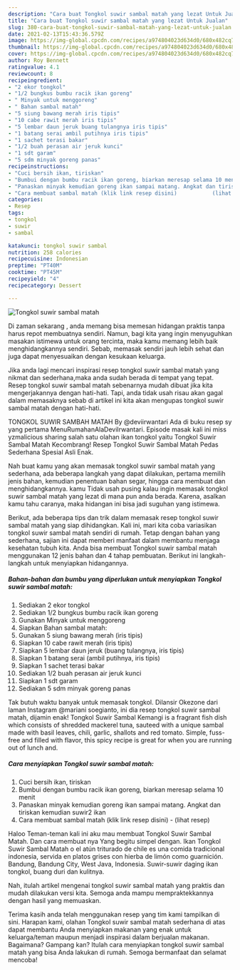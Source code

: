 ```yaml
---
description: "Cara buat Tongkol suwir sambal matah yang lezat Untuk Jualan"
title: "Cara buat Tongkol suwir sambal matah yang lezat Untuk Jualan"
slug: 380-cara-buat-tongkol-suwir-sambal-matah-yang-lezat-untuk-jualan
date: 2021-02-13T15:43:36.579Z
image: https://img-global.cpcdn.com/recipes/a974804023d634d0/680x482cq70/tongkol-suwir-sambal-matah-foto-resep-utama.jpg
thumbnail: https://img-global.cpcdn.com/recipes/a974804023d634d0/680x482cq70/tongkol-suwir-sambal-matah-foto-resep-utama.jpg
cover: https://img-global.cpcdn.com/recipes/a974804023d634d0/680x482cq70/tongkol-suwir-sambal-matah-foto-resep-utama.jpg
author: Roy Bennett
ratingvalue: 4.1
reviewcount: 8
recipeingredient:
- "2 ekor tongkol"
- "1/2 bungkus bumbu racik ikan goreng"
- " Minyak untuk menggoreng"
- " Bahan sambal matah"
- "5 siung bawang merah iris tipis"
- "10 cabe rawit merah iris tipis"
- "5 lembar daun jeruk buang tulangnya iris tipis"
- "1 batang serai ambil putihnya iris tipis"
- "1 sachet terasi bakar"
- "1/2 buah perasan air jeruk kunci"
- "1 sdt garam"
- "5 sdm minyak goreng panas"
recipeinstructions:
- "Cuci bersih ikan, tiriskan"
- "Bumbui dengan bumbu racik ikan goreng, biarkan meresap selama 10 menit"
- "Panaskan minyak kemudian goreng ikan sampai matang. Angkat dan tiriskan kemudian suwir2 ikan"
- "Cara membuat sambal matah (klik link resep disini)           (lihat resep)"
categories:
- Resep
tags:
- tongkol
- suwir
- sambal

katakunci: tongkol suwir sambal 
nutrition: 258 calories
recipecuisine: Indonesian
preptime: "PT40M"
cooktime: "PT45M"
recipeyield: "4"
recipecategory: Dessert

---
```



![Tongkol suwir sambal matah](https://img-global.cpcdn.com/recipes/a974804023d634d0/680x482cq70/tongkol-suwir-sambal-matah-foto-resep-utama.jpg)

Di zaman  sekarang , anda memang bisa memesan hidangan praktis tanpa harus repot membuatnya sendiri. Namun, bagi kita yang ingin menyuguhkan masakan istimewa untuk orang tercinta, maka kamu memang lebih baik menghidangkannya sendiri. Sebab, memasak sendiri jauh lebih sehat dan juga dapat menyesuaikan dengan kesukaan keluarga.

Jika anda lagi mencari inspirasi resep tongkol suwir sambal matah yang nikmat dan sederhana,maka anda sudah berada di tempat yang tepat. Resep tongkol suwir sambal matah  sebenarnya mudah dibuat jika kita mengerjakannya dengan hati-hati. Tapi, anda tidak usah risau akan gagal dalam memasaknya 
sebab di artikel ini kita akan mengupas tongkol suwir sambal matah dengan hati-hati.  

TONGKOL SUWIR SAMBAH MATAH By @deviirwantari Ada di buku resep sy yang pertama MenuRumahanAlaDeviIrwantari. Episode masak kali ini miss yzmalicious sharing salah satu olahan ikan tongkol yaitu Tongkol Suwir Sambal Matah Kecombrang! Resep Tongkol Suwir Sambal Matah Pedas Sederhana Spesial Asli Enak.

Nah buat kamu yang akan memasak tongkol suwir sambal matah yang sederhana, ada beberapa langkah yang dapat dilakukan, pertama memilih jenis bahan, kemudian penentuan bahan segar, hingga cara membuat dan menghidangkannya. kamu Tidak usah pusing kalau ingin memasak tongkol suwir sambal matah yang lezat di mana pun anda berada. Karena, asalkan kamu  tahu caranya, maka hidangan ini bisa jadi suguhan yang istimewa.

Berikut, ada beberapa tips dan trik dalam memasak resep tongkol suwir sambal matah yang siap dihidangkan. Kali ini, mari kita coba variasikan tongkol suwir sambal matah sendiri di rumah. Tetap dengan bahan yang sederhana, sajian ini dapat memberi manfaat dalam membantu menjaga kesehatan tubuh kita. Anda bisa membuat Tongkol suwir sambal matah menggunakan 12 jenis bahan dan 4 tahap pembuatan. Berikut ini langkah-langkah untuk menyiapkan hidangannya.

<!--inarticleads1-->

##### Bahan-bahan dan bumbu yang diperlukan untuk menyiapkan Tongkol suwir sambal matah:

1. Sediakan 2 ekor tongkol
1. Sediakan 1/2 bungkus bumbu racik ikan goreng
1. Gunakan  Minyak untuk menggoreng
1. Siapkan  Bahan sambal matah:
1. Gunakan 5 siung bawang merah (iris tipis)
1. Siapkan 10 cabe rawit merah (iris tipis)
1. Siapkan 5 lembar daun jeruk (buang tulangnya, iris tipis)
1. Siapkan 1 batang serai (ambil putihnya, iris tipis)
1. Siapkan 1 sachet terasi bakar
1. Sediakan 1/2 buah perasan air jeruk kunci
1. Siapkan 1 sdt garam
1. Sediakan 5 sdm minyak goreng panas


Tak butuh waktu banyak untuk memasak tongkol. Dilansir Okezone dari laman Instagram @mariani soegianto, ini dia resep tongkol suwir sambal matah, dijamin enak! Tongkol Suwir Sambal Kemangi is a fragrant fish dish which consists of shredded mackerel tuna, sauteed with a unique sambal made with basil leaves, chili, garlic, shallots and red tomato. Simple, fuss-free and filled with flavor, this spicy recipe is great for when you are running out of lunch and. 

<!--inarticleads2-->

##### Cara menyiapkan Tongkol suwir sambal matah:

1. Cuci bersih ikan, tiriskan
1. Bumbui dengan bumbu racik ikan goreng, biarkan meresap selama 10 menit
1. Panaskan minyak kemudian goreng ikan sampai matang. Angkat dan tiriskan kemudian suwir2 ikan
1. Cara membuat sambal matah (klik link resep disini) -           (lihat resep)


Haloo Teman-teman kali ini aku mau membuat Tongkol Suwir Sambal Matah. Dan cara membuat nya Yang begitu simpel dengan. Ikan Tongkol Suwir Sambal Matah o el atún triturado de chile es una comida tradicional indonesia, servida en platos grises con hierba de limón como guarnición. Bandung, Bandung City, West Java, Indonesia. Suwir-suwir daging ikan tongkol, buang duri dan kulitnya. 

Nah, itulah artikel mengenai  tongkol suwir sambal matah  yang praktis dan mudah dilakukan versi kita. Semoga anda mampu mempraktekkannya dengan hasil yang memuaskan. 

Terima kasih anda telah menggunakan resep yang tim kami tampilkan di sini. Harapan kami, olahan  Tongkol suwir sambal matah sederhana di atas dapat membantu Anda menyiapkan makanan yang enak untuk keluarga/teman maupun menjadi inspirasi dalam berjualan makanan. Bagaimana? Gampang kan? Itulah cara menyiapkan tongkol suwir sambal matah yang bisa Anda lakukan di rumah. Semoga bermanfaat dan selamat mencoba!

